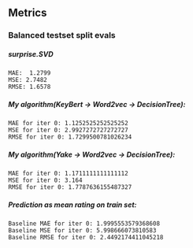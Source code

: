 

## Metrics

### Balanced testset split evals

##### surprise.SVD
```
MAE:  1.2799
MSE: 2.7482
RMSE: 1.6578
```

##### My algorithm(KeyBert -> Word2vec -> DecisionTree):
```
MAE for iter 0: 1.1252525252525252
MSE for iter 0: 2.9927272727272727
RMSE for iter 0: 1.7299500781026234
```

##### My algorithm(Yake -> Word2vec -> DecisionTree):
```
MAE for iter 0: 1.1711111111111112
MSE for iter 0: 3.164
RMSE for iter 0: 1.7787636155487327
```

##### Prediction as mean rating on train set:
```
Baseline MAE for iter 0: 1.9995553579368608
Baseline MSE for iter 0: 5.998666073810583
Baseline RMSE for iter 0: 2.4492174411045218
```
